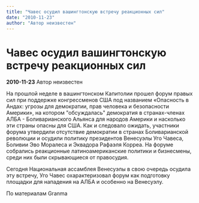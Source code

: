 ```yaml
---
title: "Чавес осудил вашингтонскую встречу реакционных сил"
date: "2010-11-23"
author: "Автор неизвестен"
---
```


# Чавес осудил вашингтонскую встречу реакционных сил

**2010-11-23** Автор неизвестен

На прошлой неделе в вашингтонском Капитолии прошел форум правых сил при поддержке конгрессменов США под названием «Опасность в Андах: угрозы для демократии, прав человека и безопасности Америки», на котором "обсуждалась" демократия в странах-членах АЛБА - Боливарианского Альянса для народов Америки и насколько эти страны опасны для США. Как и следовало ожидать, участники форума утвердили отсутствие демократии в странах Боливарианской революции и осудили политику президентов Венесуэлы Уго Чавеса, Боливии Эво Моралеса и Эквадора Рафаэля Корреа. На форуме собрались реакционные латиноамериканские политики и бизнесмены, среди них были скрывающиеся от правосудия.

Сегодня Национальная ассамблея Венесуэлы в свою очередь осудила эту встречу, Уго Чавес охарактеризовал форум как подготовку площадки для нападения на АЛБА и особенно на Венесуэлу.

По материалам Granma